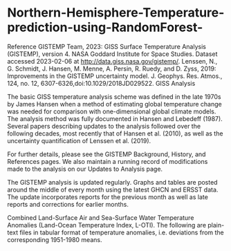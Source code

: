 # Northern-Hemisphere-Temperature-prediction-using-RandomForest-

Reference
GISTEMP Team, 2023: GISS Surface Temperature Analysis (GISTEMP), version 4. NASA Goddard Institute for Space Studies. Dataset accessed 2023-02-06 at http://data.giss.nasa.gov/gistemp/.
Lenssen, N., G. Schmidt, J. Hansen, M. Menne, A. Persin, R. Ruedy, and D. Zyss, 2019: Improvements in the GISTEMP uncertainty model. J. Geophys. Res. Atmos., 124, no. 12, 6307-6326,doi:10.1029/2018JD029522.
GISS Analysis

The basic GISS temperature analysis scheme was defined in the late 1970s by James Hansen when a method of estimating global temperature change was needed for comparison with one-dimensional global climate models. The analysis method was fully documented in Hansen and Lebedeff (1987). Several papers describing updates to the analysis followed over the following decades, most recently that of Hansen et al. (2010), as well as the uncertainty quantification of Lenssen et al. (2019).

For further details, please see the GISTEMP Background, History, and References pages. We also maintain a running record of modifications made to the analysis on our Updates to Analysis page.

The GISTEMP analysis is updated regularly. Graphs and tables are posted around the middle of every month using the latest GHCN and ERSST data. The update incorporates reports for the previous month as well as late reports and corrections for earlier months.

Combined Land-Surface Air and Sea-Surface Water Temperature Anomalies (Land-Ocean Temperature Index, L-OTI). The following are plain-text files in tabular format of temperature anomalies, i.e. deviations from the corresponding 1951-1980 means.
